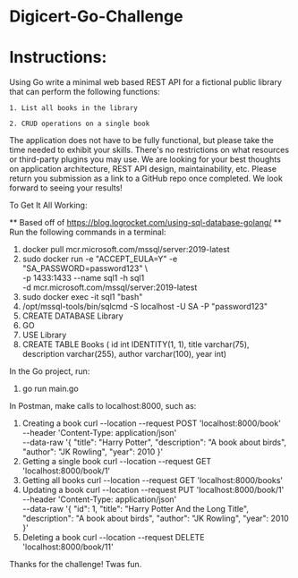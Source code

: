 # Digicert-Go-Challenge

# Instructions:

Using Go write a minimal web based REST API for a fictional public library that can perform the following functions:

    1. List all books in the library

    2. CRUD operations on a single book

The application does not have to be fully functional, but please take the time needed to exhibit your skills. There's no restrictions on what resources or third-party plugins you may use. We are looking for your best thoughts on application architecture, REST API design, maintainability, etc. Please return you submission as a link to a GitHub repo once completed. We look forward to seeing your results!

To Get It All Working:

** Based off of https://blog.logrocket.com/using-sql-database-golang/ **
Run the following commands in a terminal:

1. docker pull mcr.microsoft.com/mssql/server:2019-latest
2. sudo docker run -e "ACCEPT_EULA=Y" -e "SA_PASSWORD=password123" \  
   -p 1433:1433 --name sql1 -h sql1 \
   -d mcr.microsoft.com/mssql/server:2019-latest
3. sudo docker exec -it sql1 "bash"
4. /opt/mssql-tools/bin/sqlcmd -S localhost -U SA -P "password123"
5. CREATE DATABASE Library
6. GO
7. USE Library
8. CREATE TABLE Books ( id int IDENTITY(1, 1), title varchar(75), description varchar(255), author varchar(100), year int)

In the Go project, run:

1. go run main.go

In Postman, make calls to localhost:8000, such as:

1. Creating a book
   curl --location --request POST 'localhost:8000/book' \
   --header 'Content-Type: application/json' \
   --data-raw '{
   "title": "Harry Potter",
   "description": "A book about birds",
   "author": "JK Rowling",
   "year": 2010
   }'
2. Getting a single book
   curl --location --request GET 'localhost:8000/book/1'
3. Getting all books
   curl --location --request GET 'localhost:8000/books'
4. Updating a book
   curl --location --request PUT 'localhost:8000/book/1' \
   --header 'Content-Type: application/json' \
   --data-raw '{
   "id": 1,
   "title": "Harry Potter And the Long Title",
   "description": "A book about birds",
   "author": "JK Rowling",
   "year": 2010
   }'
5. Deleting a book
   curl --location --request DELETE 'localhost:8000/book/11'

Thanks for the challenge! Twas fun.
